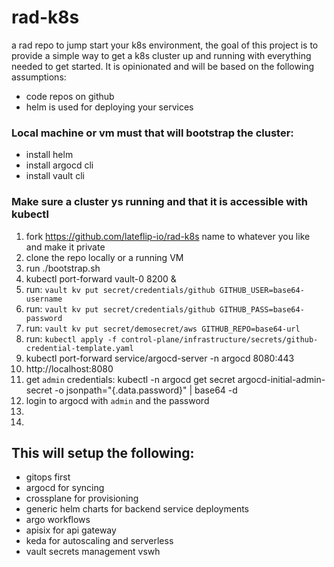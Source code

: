 # rad-k8s
a rad repo to jump start your k8s environment, the goal of this project is to provide a simple way to get a k8s cluster up and running with everything needed to get started. It is opinionated and will be based on the following assumptions:
- code repos on github 
- helm is used for deploying your services

### Local machine or vm must that will bootstrap the cluster:
- install helm 
- install argocd cli
- install vault cli


### Make sure a cluster ys running and that it is accessible with kubectl

1. fork https://github.com/lateflip-io/rad-k8s name to whatever you like and make it private
2. clone the repo locally or a running VM
3. run ./bootstrap.sh
4. kubectl port-forward vault-0 8200 &
5. run: `vault kv put secret/credentials/github GITHUB_USER=base64-username`
6. run: `vault kv put secret/credentials/github GITHUB_PASS=base64-password`
7. run: `vault kv put secret/demosecret/aws GITHUB_REPO=base64-url`
8. run: `kubectl apply -f control-plane/infrastructure/secrets/github-credential-template.yaml`
8. kubectl port-forward service/argocd-server -n argocd 8080:443
9. http://localhost:8080
10. get `admin` credentials: kubectl -n argocd get secret argocd-initial-admin-secret -o jsonpath="{.data.password}" | base64 -d
11. login to argocd with `admin` and the password
12.
13.


## This will setup the following: 
- gitops first 
- argocd for syncing 
- crossplane for provisioning
- generic helm charts for backend service deployments 
- argo workflows 
- apisix for api gateway
- keda for autoscaling and serverless 
- vault secrets management vswh
